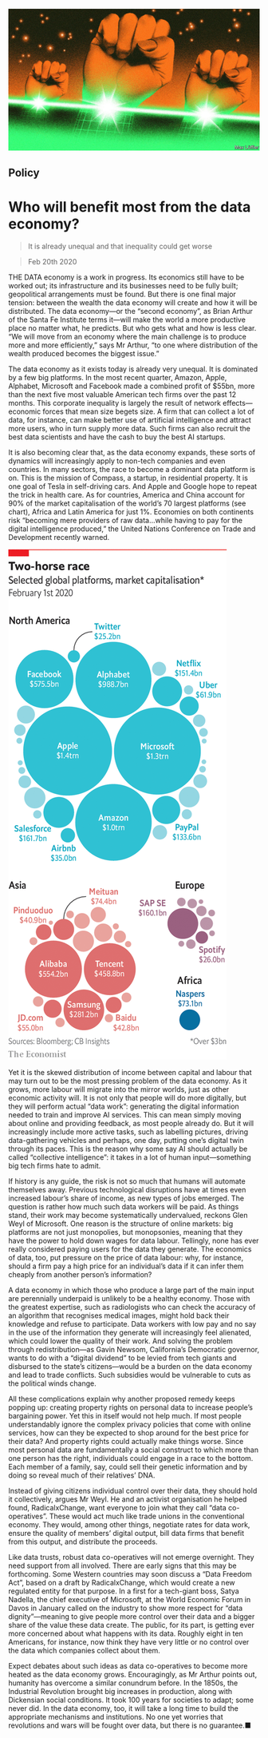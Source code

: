 ![](./images/20200222_SRD006.jpg)

## Policy

# Who will benefit most from the data economy?

> It is already unequal and that inequality could get worse

> Feb 20th 2020

THE DATA economy is a work in progress. Its economics still have to be worked out; its infrastructure and its businesses need to be fully built; geopolitical arrangements must be found. But there is one final major tension: between the wealth the data economy will create and how it will be distributed. The data economy—or the “second economy”, as Brian Arthur of the Santa Fe Institute terms it—will make the world a more productive place no matter what, he predicts. But who gets what and how is less clear. “We will move from an economy where the main challenge is to produce more and more efficiently,” says Mr Arthur, “to one where distribution of the wealth produced becomes the biggest issue.”

The data economy as it exists today is already very unequal. It is dominated by a few big platforms. In the most recent quarter, Amazon, Apple, Alphabet, Microsoft and Facebook made a combined profit of $55bn, more than the next five most valuable American tech firms over the past 12 months. This corporate inequality is largely the result of network effects—economic forces that mean size begets size. A firm that can collect a lot of data, for instance, can make better use of artificial intelligence and attract more users, who in turn supply more data. Such firms can also recruit the best data scientists and have the cash to buy the best AI startups.

It is also becoming clear that, as the data economy expands, these sorts of dynamics will increasingly apply to non-tech companies and even countries. In many sectors, the race to become a dominant data platform is on. This is the mission of Compass, a startup, in residential property. It is one goal of Tesla in self-driving cars. And Apple and Google hope to repeat the trick in health care. As for countries, America and China account for 90% of the market capitalisation of the world’s 70 largest platforms (see chart), Africa and Latin America for just 1%. Economies on both continents risk “becoming mere providers of raw data...while having to pay for the digital intelligence produced,” the United Nations Conference on Trade and Development recently warned.

![](./images/20200222_SRC931.png)

Yet it is the skewed distribution of income between capital and labour that may turn out to be the most pressing problem of the data economy. As it grows, more labour will migrate into the mirror worlds, just as other economic activity will. It is not only that people will do more digitally, but they will perform actual “data work”: generating the digital information needed to train and improve AI services. This can mean simply moving about online and providing feedback, as most people already do. But it will increasingly include more active tasks, such as labelling pictures, driving data-gathering vehicles and perhaps, one day, putting one’s digital twin through its paces. This is the reason why some say AI should actually be called “collective intelligence”: it takes in a lot of human input—something big tech firms hate to admit.

If history is any guide, the risk is not so much that humans will automate themselves away. Previous technological disruptions have at times even increased labour’s share of income, as new types of jobs emerged. The question is rather how much such data workers will be paid. As things stand, their work may become systematically undervalued, reckons Glen Weyl of Microsoft. One reason is the structure of online markets: big platforms are not just monopolies, but monopsonies, meaning that they have the power to hold down wages for data labour. Tellingly, none has ever really considered paying users for the data they generate. The economics of data, too, put pressure on the price of data labour: why, for instance, should a firm pay a high price for an individual’s data if it can infer them cheaply from another person’s information?

A data economy in which those who produce a large part of the main input are perennially underpaid is unlikely to be a healthy economy. Those with the greatest expertise, such as radiologists who can check the accuracy of an algorithm that recognises medical images, might hold back their knowledge and refuse to participate. Data workers with low pay and no say in the use of the information they generate will increasingly feel alienated, which could lower the quality of their work. And solving the problem through redistribution—as Gavin Newsom, California’s Democratic governor, wants to do with a “digital dividend” to be levied from tech giants and disbursed to the state’s citizens—would be a burden on the data economy and lead to trade conflicts. Such subsidies would be vulnerable to cuts as the political winds change.

All these complications explain why another proposed remedy keeps popping up: creating property rights on personal data to increase people’s bargaining power. Yet this in itself would not help much. If most people understandably ignore the complex privacy policies that come with online services, how can they be expected to shop around for the best price for their data? And property rights could actually make things worse. Since most personal data are fundamentally a social construct to which more than one person has the right, individuals could engage in a race to the bottom. Each member of a family, say, could sell their genetic information and by doing so reveal much of their relatives’ DNA.

Instead of giving citizens individual control over their data, they should hold it collectively, argues Mr Weyl. He and an activist organisation he helped found, RadicalxChange, want everyone to join what they call “data co-operatives”. These would act much like trade unions in the conventional economy. They would, among other things, negotiate rates for data work, ensure the quality of members’ digital output, bill data firms that benefit from this output, and distribute the proceeds.

Like data trusts, robust data co-operatives will not emerge overnight. They need support from all involved. There are early signs that this may be forthcoming. Some Western countries may soon discuss a “Data Freedom Act”, based on a draft by RadicalxChange, which would create a new regulated entity for that purpose. In a first for a tech-giant boss, Satya Nadella, the chief executive of Microsoft, at the World Economic Forum in Davos in January called on the industry to show more respect for “data dignity”—meaning to give people more control over their data and a bigger share of the value these data create. The public, for its part, is getting ever more concerned about what happens with its data. Roughly eight in ten Americans, for instance, now think they have very little or no control over the data which companies collect about them.

Expect debates about such ideas as data co-operatives to become more heated as the data economy grows. Encouragingly, as Mr Arthur points out, humanity has overcome a similar conundrum before. In the 1850s, the Industrial Revolution brought big increases in production, along with Dickensian social conditions. It took 100 years for societies to adapt; some never did. In the data economy, too, it will take a long time to build the appropriate mechanisms and institutions. No one yet worries that revolutions and wars will be fought over data, but there is no guarantee.■